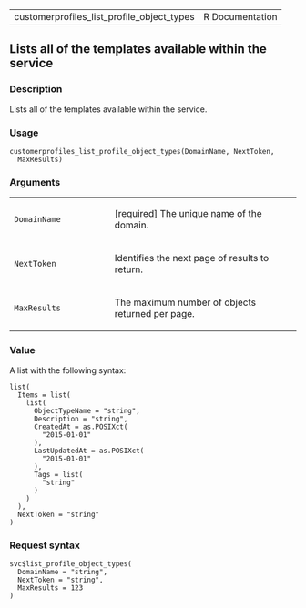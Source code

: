 <table style="width: 100%;">
<tbody>
<tr class="odd">
<td>customerprofiles_list_profile_object_types</td>
<td style="text-align: right;">R Documentation</td>
</tr>
</tbody>
</table>

## Lists all of the templates available within the service

### Description

Lists all of the templates available within the service.

### Usage

    customerprofiles_list_profile_object_types(DomainName, NextToken,
      MaxResults)

### Arguments

<table>
<colgroup>
<col style="width: 35%" />
<col style="width: 65%" />
</colgroup>
<tbody>
<tr class="odd">
<td><code
id="customerprofiles_list_profile_object_types_:_DomainName">DomainName</code></td>
<td><p>[required] The unique name of the domain.</p></td>
</tr>
<tr class="even">
<td><code
id="customerprofiles_list_profile_object_types_:_NextToken">NextToken</code></td>
<td><p>Identifies the next page of results to return.</p></td>
</tr>
<tr class="odd">
<td><code
id="customerprofiles_list_profile_object_types_:_MaxResults">MaxResults</code></td>
<td><p>The maximum number of objects returned per page.</p></td>
</tr>
</tbody>
</table>

### Value

A list with the following syntax:

    list(
      Items = list(
        list(
          ObjectTypeName = "string",
          Description = "string",
          CreatedAt = as.POSIXct(
            "2015-01-01"
          ),
          LastUpdatedAt = as.POSIXct(
            "2015-01-01"
          ),
          Tags = list(
            "string"
          )
        )
      ),
      NextToken = "string"
    )

### Request syntax

    svc$list_profile_object_types(
      DomainName = "string",
      NextToken = "string",
      MaxResults = 123
    )
